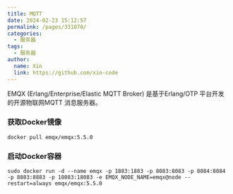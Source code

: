 ```yaml
---
title: MQTT
date: 2024-02-23 15:12:57
permalink: /pages/331070/
categories:
  - 服务器
tags:
  - 服务器
author: 
  name: Xin
  link: https://github.com/xin-code
---
```


EMQX (Erlang/Enterprise/Elastic MQTT Broker) 是基于Erlang/OTP 平台开发的开源物联网MQTT 消息服务器。

<!-- more -->



### 获取Docker镜像

```shell
docker pull emqx/emqx:5.5.0
```



### 启动Docker容器

```shell
sudo docker run -d --name emqx -p 1883:1883 -p 8083:8083 -p 8084:8084 -p 8883:8883 -p 18083:18083 -e EMQX_NODE_NAME=emqx@node --restart=always emqx/emqx:5.5.0
```
